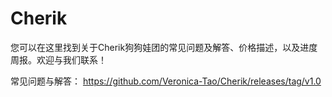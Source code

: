 # Cherik
您可以在这里找到关于Cherik狗狗娃团的常见问题及解答、价格描述，以及进度周报。欢迎与我们联系！

常见问题与解答： https://github.com/Veronica-Tao/Cherik/releases/tag/v1.0
